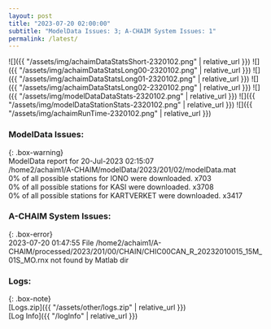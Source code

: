 ```yaml
---
layout: post
title: "2023-07-20 02:00:00"
subtitle: "ModelData Issues: 3; A-CHAIM System Issues: 1"
permalink: /latest/
---
```


![]({{ "/assets/img/achaimDataStatsShort-2320102.png" | relative_url }})
![]({{ "/assets/img/achaimDataStatsLong00-2320102.png" | relative_url }})
![]({{ "/assets/img/achaimDataStatsLong01-2320102.png" | relative_url }})
![]({{ "/assets/img/achaimDataStatsLong02-2320102.png" | relative_url }})
![]({{ "/assets/img/modelDataDataStats-2320102.png" | relative_url }})
![]({{ "/assets/img/modelDataStationStats-2320102.png" | relative_url }})
![]({{ "/assets/img/achaimRunTime-2320102.png" | relative_url }})


### ModelData Issues:  
  
{: .box-warning}  
 ModelData report for 20-Jul-2023 02:15:07   
 /home2/achaim1/A-CHAIM/modelData/2023/201/02/modelData.mat   
 0% of all possible stations for IONO were downloaded. x703   
 0% of all possible stations for KASI were downloaded. x3708   
 0% of all possible stations for KARTVERKET were downloaded. x3417   
  
### A-CHAIM System Issues:  
  
{: .box-error}  
2023-07-20 01:47:55 File /home2/achaim1/A-CHAIM/processed/2023/201/00/CHAIN/CHIC00CAN_R_20232010015_15M_01S_MO.rnx not found by Matlab dir  

### Logs:  
  
{: .box-note}  
[Logs.zip]({{ "/assets/other/logs.zip" | relative_url }})  
[Log Info]({{ "/logInfo" | relative_url }})  
